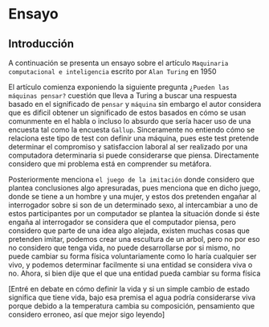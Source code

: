 # Ensayo

## Introducción

A continuación se presenta un ensayo sobre el
artículo `Maquinaria computacional e inteligencia`
escrito por `Alan Turing` en 1950

El artículo comienza exponiendo la siguiente pregunta
`¿Pueden las máquinas pensar?` cuestión que lleva a
Turing a buscar una respuesta basado en el significado
de `pensar` y `máquina` sin embargo el autor considera
que es dificil obtener un significado de estos basados
en cómo se usan comunmente en el habla o incluso lo
absurdo que sería hacer uso de una encuesta tal como
la encuesta `Gallup`. Sinceramente no entiendo cómo
se relaciona este tipo de test con definir una máquina,
pues este test pretende determinar el compromiso y
satisfaccion laboral al ser realizado por una
computadora determinaria si puede considerarse que piensa.
Directamente considero que mi problema está en comprender
su metáfora.

Posteriormente menciona `el juego de la imitación`
donde considero que plantea conclusiones algo apresuradas,
pues menciona que en dicho juego, donde se tiene a un
hombre y una mujer, y estos dos pretenden engañar al
interrogador sobre si son de un determinado sexo, al
intercambiar a uno de estos participantes por un computador
se plantea la situación donde si éste engaña al interrogador
se considera que el computador piensa, pero considero que
parte de una idea algo alejada, existen muchas cosas que
pretenden imitar, podemos crear una escultura de un arbol,
pero no por eso no considero que tenga vida, no puede desarrollarse
por si mismo, no puede cambiar su forma física voluntariamente
como lo haría cualquier ser vivo, y podemos determinar facilmente
si una entidad se considera viva o no. Ahora, si bien dije que
el que una entidad pueda cambiar su forma física

[Entré en debate en cómo definir la vida y si un simple cambio
de estado significa que tiene vida, bajo esa premisa el agua
podría considerarse viva porque debido a la temperatura cambia
su composición, pensamiento que considero erroneo, así que
mejor sigo leyendo]
